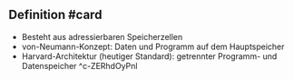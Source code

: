 ## Definition #card
- Besteht aus adressierbaren Speicherzellen
- von-Neumann-Konzept: Daten und Programm auf dem Hauptspeicher
- Harvard-Architektur (heutiger Standard): getrennter Programm- und Datenspeicher
^c-ZERhdOyPnl